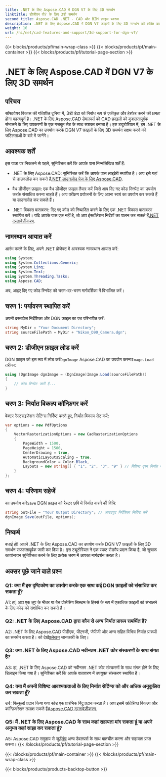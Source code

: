 ```yaml
---
title: .NET के लिए Aspose.CAD में DGN V7 के लिए 3D समर्थन
linktitle: डीजीएन वी7 के लिए 3डी समर्थन
second_title: Aspose.CAD .NET - CAD और BIM फ़ाइल स्वरूप
description: .NET के लिए Aspose.CAD में DGN V7 फ़ाइलों के लिए 3D समर्थन की शक्ति का अन्वेषण करें। CAD फ़ाइलों को सहजता से एकीकृत और प्रबंधित करने के लिए हमारी चरण-दर-चरण मार्गदर्शिका का पालन करें।
weight: 10
url: /hi/net/cad-features-and-support/3d-support-for-dgn-v7/
---
```


{{< blocks/products/pf/main-wrap-class >}}
{{< blocks/products/pf/main-container >}}
{{< blocks/products/pf/tutorial-page-section >}}

# .NET के लिए Aspose.CAD में DGN V7 के लिए 3D समर्थन

## परिचय

सॉफ्टवेयर विकास की गतिशील दुनिया में, 3डी डेटा को निर्बाध रूप से एकीकृत और हेरफेर करने की क्षमता होना महत्वपूर्ण है। .NET के लिए Aspose.CAD डेवलपर्स को CAD फ़ाइलों को कुशलतापूर्वक संभालने के लिए उपकरणों के एक मजबूत सेट के साथ सशक्त बनाता है। इस ट्यूटोरियल में, हम .NET के लिए Aspose.CAD का उपयोग करके DGN V7 फ़ाइलों के लिए 3D समर्थन सक्षम करने की जटिलताओं के बारे में जानेंगे।

## आवश्यक शर्तें

इस यात्रा पर निकलने से पहले, सुनिश्चित करें कि आपके पास निम्नलिखित शर्तें हैं:

-  .NET के लिए Aspose.CAD: सुनिश्चित करें कि आपके पास लाइब्रेरी स्थापित है। आप इसे यहां से डाउनलोड कर सकते हैं[.NET डाउनलोड पेज के लिए Aspose.CAD](https://releases.aspose.com/cad/net/).

- वैध डीजीएन फ़ाइल: एक वैध डीजीएन फ़ाइल तैयार करें जिसे आप दिए गए कोड स्निपेट का उपयोग करके संसाधित करना चाहते हैं। आप परीक्षण प्रयोजनों के लिए अपना स्वयं का उपयोग कर सकते हैं या डाउनलोड कर सकते हैं।

- .NET विकास वातावरण: दिए गए कोड को निष्पादित करने के लिए एक .NET विकास वातावरण स्थापित करें। यदि आपके पास एक नहीं है, तो आप इंस्टॉलेशन निर्देशों का पालन कर सकते हैं[.NET दस्तावेज़ीकरण](https://docs.microsoft.com/en-us/dotnet/core/install/).

## नामस्थान आयात करें

आरंभ करने के लिए, अपने .NET प्रोजेक्ट में आवश्यक नामस्थान आयात करें:

```csharp
using System;
using System.Collections.Generic;
using System.Linq;
using System.Text;
using System.Threading.Tasks;
using Aspose.CAD;
```

अब, आइए दिए गए कोड स्निपेट को चरण-दर-चरण मार्गदर्शिका में विभाजित करें।

## चरण 1: पर्यावरण स्थापित करें

अपनी दस्तावेज़ निर्देशिका और DGN फ़ाइल का पथ परिभाषित करें:

```csharp
string MyDir = "Your Document Directory";
string sourceFilePath = MyDir + "Nikon_D90_Camera.dgn";
```

## चरण 2: डीजीएन फ़ाइल लोड करें

 DGN फ़ाइल को इस रूप में लोड करें`DgnImage` Aspose.CAD का उपयोग करना`Image.Load` तरीका:

```csharp
using (DgnImage dgnImage = (DgnImage)Image.Load(sourceFilePath))
{
    // कोड स्निपेट जारी है...
}
```

## चरण 3: निर्यात विकल्प कॉन्फ़िगर करें

वेक्टर रैस्टराइज़ेशन सेटिंग्स निर्दिष्ट करते हुए, निर्यात विकल्प सेट करें:

```csharp
var options = new PdfOptions
{
    VectorRasterizationOptions = new CadRasterizationOptions
    {
        PageWidth = 1500,
        PageHeight = 1500,
        CenterDrawing = true,
        AutomaticLayoutsScaling = true,
        BackgroundColor = Color.Black,
        Layouts = new string[] { "1", "2", "3", "9" } // विशिष्ट दृश्य निर्यात करें
    }
};
```

## चरण 4: परिणाम सहेजें

 का उपयोग करें`Save` DGN फ़ाइल को रैस्टर छवि में निर्यात करने की विधि:

```csharp
string outFile = "Your Output Directory"; // आउटपुट निर्देशिका निर्दिष्ट करें
dgnImage.Save(outFile, options);
```

## निष्कर्ष

बधाई हो! आपने .NET के लिए Aspose.CAD का उपयोग करके DGN V7 फ़ाइलों के लिए 3D समर्थन सफलतापूर्वक जारी कर दिया है। इस ट्यूटोरियल ने एक स्पष्ट रोडमैप प्रदान किया है, जो सुचारू कार्यान्वयन सुनिश्चित करने के लिए प्रत्येक चरण में आपका मार्गदर्शन करता है।

## अक्सर पूछे जाने वाले प्रश्न

### Q1: क्या मैं इस दृष्टिकोण का उपयोग करके एक साथ कई DGN फ़ाइलों को संसाधित कर सकता हूँ?

A1: हां, आप एक लूप के भीतर या बैच प्रोसेसिंग सिस्टम के हिस्से के रूप में एकाधिक फ़ाइलों को संभालने के लिए कोड को संशोधित कर सकते हैं।

### Q2: .NET के लिए Aspose.CAD द्वारा कौन से अन्य निर्यात प्रारूप समर्थित हैं?

 A2: .NET के लिए Aspose.CAD पीडीएफ, पीएनजी, जेपीजी और अन्य सहित विभिन्न निर्यात प्रारूपों का समर्थन करता है। को देखें[प्रलेखन](https://reference.aspose.com/cad/net/) जानकारी के लिए।

### Q3: क्या .NET के लिए Aspose.CAD नवीनतम .NET कोर संस्करणों के साथ संगत है?

A3: हां, .NET के लिए Aspose.CAD को नवीनतम .NET कोर संस्करणों के साथ संगत होने के लिए डिज़ाइन किया गया है। सुनिश्चित करें कि आपके वातावरण में उपयुक्त संस्करण स्थापित है।

### Q4: क्या मैं अपनी विशिष्ट आवश्यकताओं के लिए निर्यात सेटिंग्स को और अधिक अनुकूलित कर सकता हूँ?

 उ4: बिल्कुल! प्रदान किया गया कोड एक प्रारंभिक बिंदु प्रदान करता है। आप इसमें अतिरिक्त विकल्प और कॉन्फ़िगरेशन तलाश सकते हैं[Aspose.CAD दस्तावेज़ीकरण](https://reference.aspose.com/cad/net/).

### Q5: मैं .NET के लिए Aspose.CAD के साथ कहां सहायता मांग सकता हूं या अपने अनुभव कहां साझा कर सकता हूं?

A5: Aspose.CAD समुदाय से जुड़ें[मंच](https://forum.aspose.com/c/cad/19) अन्य डेवलपर्स के साथ बातचीत करना और सहायता प्राप्त करना।
{{< /blocks/products/pf/tutorial-page-section >}}

{{< /blocks/products/pf/main-container >}}
{{< /blocks/products/pf/main-wrap-class >}}

{{< blocks/products/products-backtop-button >}}

